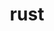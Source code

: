 ---
title: "rust"
layout: cache
categories: [package, develop-2023-10-01]
meta: {"versions": ["1.70.0"], "compilers": ["apple-clang@=14.0.0", "gcc@=11.1.0", "gcc@=11.3.0", "gcc@=11.4.0", "gcc@=7.5.0"], "oss": ["ubuntu18.04", "ubuntu20.04", "ubuntu22.04", "ventura"], "platforms": ["darwin", "linux"], "targets": ["aarch64", "ppc64le", "x86_64", "x86_64_v3"], "stacks": ["e4s", "e4s-oneapi", "e4s-power", "ml-darwin-aarch64-mps", "ml-linux-x86_64-cpu", "ml-linux-x86_64-cuda", "ml-linux-x86_64-rocm", "radiuss", "root"], "num_specs": 7, "num_specs_by_stack": {"root": 7, "ml-darwin-aarch64-mps": 1, "radiuss": 1, "e4s-power": 1, "e4s-oneapi": 1, "e4s": 1, "ml-linux-x86_64-cpu": 2, "ml-linux-x86_64-rocm": 2, "ml-linux-x86_64-cuda": 2}}
spec_details: [{"hash": "b24bqpkjt3xlnqhttvzoargekgbfvkhr", "compiler": "apple-clang@=14.0.0", "versions": ["1.70.0"], "os": "ventura", "platform": "darwin", "target": "aarch64", "variants": ["~analysis", "build_system=generic", "+clippy", "~docs", "+rustfmt", "+src"], "stacks": ["root", "ml-darwin-aarch64-mps"], "size": "-", "tarball": "https://binaries.spack.io/releases/develop-2023-10-01/build_cache/darwin-ventura-aarch64/apple-clang-14.0.0/rust-1.70.0/darwin-ventura-aarch64-apple-clang-14.0.0-rust-1.70.0-b24bqpkjt3xlnqhttvzoargekgbfvkhr.spack"}, {"hash": "dautgtxslrzkvladbqbw23zs672tdcyk", "compiler": "gcc@=7.5.0", "versions": ["1.70.0"], "os": "ubuntu18.04", "platform": "linux", "target": "x86_64_v3", "variants": ["~analysis", "build_system=generic", "+clippy", "~docs", "+rustfmt", "+src"], "stacks": ["root", "radiuss"], "size": "-", "tarball": "https://binaries.spack.io/releases/develop-2023-10-01/build_cache/linux-ubuntu18.04-x86_64_v3/gcc-7.5.0/rust-1.70.0/linux-ubuntu18.04-x86_64_v3-gcc-7.5.0-rust-1.70.0-dautgtxslrzkvladbqbw23zs672tdcyk.spack"}, {"hash": "iah7kltl2y3fifig46cvrgymgnddwddm", "compiler": "gcc@=11.1.0", "versions": ["1.70.0"], "os": "ubuntu20.04", "platform": "linux", "target": "ppc64le", "variants": ["~analysis", "build_system=generic", "+clippy", "~docs", "+rustfmt", "+src"], "stacks": ["root", "e4s-power"], "size": "-", "tarball": "https://binaries.spack.io/releases/develop-2023-10-01/build_cache/linux-ubuntu20.04-ppc64le/gcc-11.1.0/rust-1.70.0/linux-ubuntu20.04-ppc64le-gcc-11.1.0-rust-1.70.0-iah7kltl2y3fifig46cvrgymgnddwddm.spack"}, {"hash": "n33yzxwgzy7jbsgsqnqvpkfh54d23b4a", "compiler": "gcc@=11.4.0", "versions": ["1.70.0"], "os": "ubuntu20.04", "platform": "linux", "target": "x86_64", "variants": ["~analysis", "build_system=generic", "+clippy", "~docs", "+rustfmt", "+src"], "stacks": ["root", "e4s-oneapi"], "size": "-", "tarball": "https://binaries.spack.io/releases/develop-2023-10-01/build_cache/linux-ubuntu20.04-x86_64/gcc-11.4.0/rust-1.70.0/linux-ubuntu20.04-x86_64-gcc-11.4.0-rust-1.70.0-n33yzxwgzy7jbsgsqnqvpkfh54d23b4a.spack"}, {"hash": "3wnbcaqathri2qud6j74lsxswtxudcmb", "compiler": "gcc@=11.1.0", "versions": ["1.70.0"], "os": "ubuntu20.04", "platform": "linux", "target": "x86_64_v3", "variants": ["~analysis", "build_system=generic", "+clippy", "~docs", "+rustfmt", "+src"], "stacks": ["e4s", "root"], "size": "-", "tarball": "https://binaries.spack.io/releases/develop-2023-10-01/build_cache/linux-ubuntu20.04-x86_64_v3/gcc-11.1.0/rust-1.70.0/linux-ubuntu20.04-x86_64_v3-gcc-11.1.0-rust-1.70.0-3wnbcaqathri2qud6j74lsxswtxudcmb.spack"}, {"hash": "h5my3747ay4vc7yrfhpuulbykxvcg5ek", "compiler": "gcc@=11.3.0", "versions": ["1.70.0"], "os": "ubuntu22.04", "platform": "linux", "target": "x86_64_v3", "variants": ["~analysis", "build_system=generic", "+clippy", "~docs", "+rustfmt", "+src"], "stacks": ["ml-linux-x86_64-cpu", "root", "ml-linux-x86_64-rocm", "ml-linux-x86_64-cuda"], "size": "-", "tarball": "https://binaries.spack.io/releases/develop-2023-10-01/build_cache/linux-ubuntu22.04-x86_64_v3/gcc-11.3.0/rust-1.70.0/linux-ubuntu22.04-x86_64_v3-gcc-11.3.0-rust-1.70.0-h5my3747ay4vc7yrfhpuulbykxvcg5ek.spack"}, {"hash": "fqxmbcgyesdzdfnn6zpzw353kypq5fzy", "compiler": "gcc@=11.3.0", "versions": ["1.70.0"], "os": "ubuntu22.04", "platform": "linux", "target": "x86_64_v3", "variants": ["~analysis", "build_system=generic", "+clippy", "~docs", "+rustfmt", "+src"], "stacks": ["ml-linux-x86_64-cpu", "root", "ml-linux-x86_64-rocm", "ml-linux-x86_64-cuda"], "size": "-", "tarball": "https://binaries.spack.io/releases/develop-2023-10-01/build_cache/linux-ubuntu22.04-x86_64_v3/gcc-11.3.0/rust-1.70.0/linux-ubuntu22.04-x86_64_v3-gcc-11.3.0-rust-1.70.0-fqxmbcgyesdzdfnn6zpzw353kypq5fzy.spack"}]
---